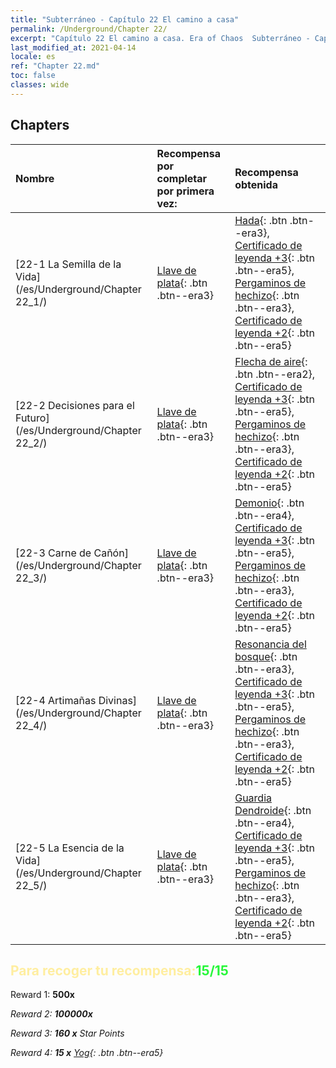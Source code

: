 ```yaml
---
title: "Subterráneo - Capítulo 22 El camino a casa"
permalink: /Underground/Chapter 22/
excerpt: "Capítulo 22 El camino a casa. Era of Chaos  Subterráneo - Capítulo 22. El camino a casa"
last_modified_at: 2021-04-14
locale: es
ref: "Chapter 22.md"
toc: false
classes: wide
---
```


## Chapters

  | Nombre |  Recompensa por completar por primera vez: | Recompensa obtenida |
  |:------------|:------------|:------------| 
  | [22-1 La Semilla de la Vida](/es/Underground/Chapter 22_1/) | [Llave de plata](/es/Items/con_693/){: .btn .btn--era3} | [Hada](/es/Items/unt_262/){: .btn .btn--era3}, [Certificado de leyenda +3](/es/Items/mat_88/){: .btn .btn--era5}, [Pergaminos de hechizo](/es/Items/con_694/){: .btn .btn--era3}, [Certificado de leyenda +2](/es/Items/mat_81/){: .btn .btn--era5} |
  | [22-2 Decisiones para el Futuro](/es/Underground/Chapter 22_2/) | [Llave de plata](/es/Items/con_693/){: .btn .btn--era3} | [Flecha de aire](/es/Items/her_449/){: .btn .btn--era2}, [Certificado de leyenda +3](/es/Items/mat_88/){: .btn .btn--era5}, [Pergaminos de hechizo](/es/Items/con_694/){: .btn .btn--era3}, [Certificado de leyenda +2](/es/Items/mat_81/){: .btn .btn--era5} |
  | [22-3 Carne de Cañón](/es/Underground/Chapter 22_3/) | [Llave de plata](/es/Items/con_693/){: .btn .btn--era3} | [Demonio](/es/Items/unt_229/){: .btn .btn--era4}, [Certificado de leyenda +3](/es/Items/mat_88/){: .btn .btn--era5}, [Pergaminos de hechizo](/es/Items/con_694/){: .btn .btn--era3}, [Certificado de leyenda +2](/es/Items/mat_81/){: .btn .btn--era5} |
  | [22-4 Artimañas Divinas](/es/Underground/Chapter 22_4/) | [Llave de plata](/es/Items/con_693/){: .btn .btn--era3} | [Resonancia del bosque](/es/Items/her_465/){: .btn .btn--era3}, [Certificado de leyenda +3](/es/Items/mat_88/){: .btn .btn--era5}, [Pergaminos de hechizo](/es/Items/con_694/){: .btn .btn--era3}, [Certificado de leyenda +2](/es/Items/mat_81/){: .btn .btn--era5} |
  | [22-5 La Esencia de la Vida](/es/Underground/Chapter 22_5/) | [Llave de plata](/es/Items/con_693/){: .btn .btn--era3} | [Guardia Dendroide](/es/Items/unt_203/){: .btn .btn--era4}, [Certificado de leyenda +3](/es/Items/mat_88/){: .btn .btn--era5}, [Pergaminos de hechizo](/es/Items/con_694/){: .btn .btn--era3}, [Certificado de leyenda +2](/es/Items/mat_81/){: .btn .btn--era5} |


## <span style="color: #ffeea0">Para recoger tu recompensa:</span><span style="color: #27f73a">15/15</span>

 Reward 1:  **500x** <i class="fas fa-gem"/>

 Reward 2:  **100000x** <i class="fas fa-coins"/>

 Reward 3: **160 x** Star Points

 Reward 4: **15 x** [Yog](/es/Items/her_377/){: .btn .btn--era5}

